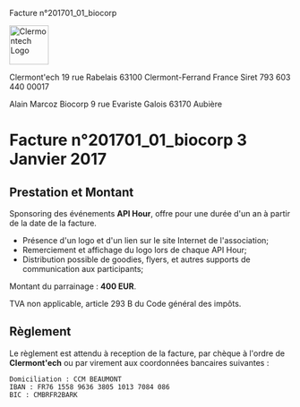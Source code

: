 <p class="invoice-number">Facture n°201701_01_biocorp</p>

<img class="left" width="70px" src="http://clermontech.org/images/clermontech_logo_200px.png" alt="Clermontech Logo" />

<p class="address-us">
<span class="address-title">Clermont'ech</span>
<span class="address-street">19 rue Rabelais</span>
<span class="address-city">63100 Clermont-Ferrand</span>
<span class="address-country">France</span>
<span class="address-extra">Siret 793 603 440 00017</span>
</p>

<p class="address-client">
<span class="address-title">Alain Marcoz</span>
<span class="address-title">Biocorp</span>
<span class="address-street">9 rue Evariste Galois</span>
<span class="address-city">63170 Aubière</span>
</p>

<h1 class="invoice-title">
Facture n°201701_01_biocorp 3 Janvier 2017
</h1>

## Prestation et Montant


Sponsoring des événements **API Hour**, offre pour une durée d'un an à partir de la
date de la facture.

* Présence d'un logo et d'un lien sur le site Internet de l'association;
* Remerciement et affichage du logo lors de chaque API Hour;
* Distribution possible de goodies, flyers, et autres supports de communication aux participants;


Montant du parrainage : **400 EUR**.

TVA non applicable, article 293 B du Code général des impôts.


## Règlement

Le règlement est attendu à reception de la facture, par chèque à l'ordre de
**Clermont'ech** ou par virement aux coordonnées bancaires suivantes :

	Domiciliation : CCM BEAUMONT
	IBAN : FR76 1558 9636 3805 1013 7084 086
	BIC : CMBRFR2BARK
